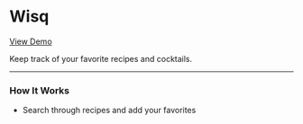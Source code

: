 # Wisq
[View Demo](https://charlenerigby.github.io/Train-Scheduler/)

Keep track of your favorite recipes and cocktails.
- - - -
### How It Works
* Search through recipes and add your favorites
